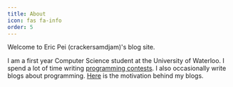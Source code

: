 ```yaml
---
title: About
icon: fas fa-info
order: 5
---
```


Welcome to Eric Pei (crackersamdjam)'s blog site.

I am a first year Computer Science student at the University of Waterloo. I spend a lot of time writing [programming contests](https://ericpei.ca/posts/contest-history/). I also occasionally write blogs about programming. [Here](https://ericpei.ca/posts/what-is-this/) is the motivation behind my blogs.


